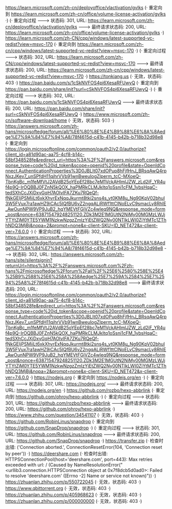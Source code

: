 https://learn.microsoft.com/zh-cn/deployoffice/vlactivation/gvlks (· 重定向到 https://learn.microsoft.com/zh-cn/office/volume-license-activation/gvlks ·)
(· 重定向过程 ---> 状态码: 301, URL: https://learn.microsoft.com/zh-cn/deployoffice/vlactivation/gvlks ---> 最终请求状态码: 200, URL: https://learn.microsoft.com/zh-cn/office/volume-license-activation/gvlks ·)
https://learn.microsoft.com/zh-CN/cpp/windows/latest-supported-vc-redist?view=msvc-170 (· 重定向到 https://learn.microsoft.com/zh-cn/cpp/windows/latest-supported-vc-redist?view=msvc-170 ·)
(· 重定向过程 ---> 状态码: 302, URL: https://learn.microsoft.com/zh-CN/cpp/windows/latest-supported-vc-redist?view=msvc-170 ---> 最终请求状态码: 200, URL: https://learn.microsoft.com/zh-cn/cpp/windows/latest-supported-vc-redist?view=msvc-170 ·)
https://tonkiang.us (· 无效，状态码: 403 ·)
https://pan.baidu.com/s/1cSkNVFOS4pi6XesaRFUwyQ (· 重定向到 https://pan.baidu.com/share/init?surl=cSkNVFOS4pi6XesaRFUwyQ ·)
(· 重定向过程 ---> 状态码: 302, URL: https://pan.baidu.com/s/1cSkNVFOS4pi6XesaRFUwyQ ---> 最终请求状态码: 200, URL: https://pan.baidu.com/share/init?surl=cSkNVFOS4pi6XesaRFUwyQ ·)
https://www.microsoft.com/zh-cn/software-download/home (· 无效，状态码: 503 ·)
https://answers.microsoft.com/zh-hans/microsoftedge/forum/all/%E6%80%8E%E4%B9%88%E6%8A%8Aedge%E7%9A%84%E7%94%A8/78f4615d-c41b-4145-b42b-b718b32d98e8 (· 重定向到 https://login.microsoftonline.com/common/oauth2/v2.0/authorize?client_id=a81d90ac-aa75-4cf8-b14c-58bf348528fe&redirect_uri=https%3A%2F%2Fanswers.microsoft.com&response_type=code%20id_token&scope=openid%20profile&state=OpenIdConnect.AuthenticationProperties%3D0JBLIt07xdOPup8hFjfHnJ_BRsqAwQ4rpNxzJKev7_unSPfdH11qjhrVVb91wnBweuIogZIperm_tcC-MXoeQ-TbnKgBc_m1feMfVtJ2AVdB25oYEpEf28bc7eM1VckAHlmlJZW_zLd2iF_YR4uf4p9Q-IrOQBBJ0FZnN5kQOX_haPMRkCLMJkItq1oSsni1cFM_1ybsHqaC-tedSXhCcJXjDxyGqH7AOIvIFA7ZKu7RQeQf-fNkGEIjPSMiiLt6xkXhvrExNqqJkurmt8tki2sns4s_vt0KM8u_Ng90KpV02bhuI3W5FVux7ra1awHZ9iCAc5IQfBU6vZ2ngqALiRWf1ttClNoELvC9smacLy8RhIE_AwOunNPW9VP9JuB2_hqYMEVtFGiVZc4wIeq9NQ&response_mode=form_post&nonce=638715479248251120.ZDk3M2E1MGUtN2NiMy00MGMzLWJjYTYtZjM0YTE5YWM1NzkwNzgzZmIzYjEtZWQ2Ny00NTlkLWI0ZjYtMTc1ZThhNDQ3MjBj&nopa=2&prompt=none&x-client-SKU=ID_NET472&x-client-ver=7.6.0.0 ·)
(· 重定向过程 ---> 状态码: 302, URL: https://answers.microsoft.com/zh-hans/microsoftedge/forum/all/%E6%80%8E%E4%B9%88%E6%8A%8Aedge%E7%9A%84%E7%94%A8/78f4615d-c41b-4145-b42b-b718b32d98e8 ---> 状态码: 302, URL: https://answers.microsoft.com/zh-hans/site/silentsignin?returnUrl=https%3A%2F%2Fanswers.microsoft.com%2Fzh-hans%2Fmicrosoftedge%2Fforum%2Fall%2F%25E6%2580%258E%25E4%25B9%2588%25E6%258A%258Aedge%25E7%259A%2584%25E7%2594%25A8%2F78f4615d-c41b-4145-b42b-b718b32d98e8 ---> 最终请求状态码: 200, URL: https://login.microsoftonline.com/common/oauth2/v2.0/authorize?client_id=a81d90ac-aa75-4cf8-b14c-58bf348528fe&redirect_uri=https%3A%2F%2Fanswers.microsoft.com&response_type=code%20id_token&scope=openid%20profile&state=OpenIdConnect.AuthenticationProperties%3D0JBLIt07xdOPup8hFjfHnJ_BRsqAwQ4rpNxzJKev7_unSPfdH11qjhrVVb91wnBweuIogZIperm_tcC-MXoeQ-TbnKgBc_m1feMfVtJ2AVdB25oYEpEf28bc7eM1VckAHlmlJZW_zLd2iF_YR4uf4p9Q-IrOQBBJ0FZnN5kQOX_haPMRkCLMJkItq1oSsni1cFM_1ybsHqaC-tedSXhCcJXjDxyGqH7AOIvIFA7ZKu7RQeQf-fNkGEIjPSMiiLt6xkXhvrExNqqJkurmt8tki2sns4s_vt0KM8u_Ng90KpV02bhuI3W5FVux7ra1awHZ9iCAc5IQfBU6vZ2ngqALiRWf1ttClNoELvC9smacLy8RhIE_AwOunNPW9VP9JuB2_hqYMEVtFGiVZc4wIeq9NQ&response_mode=form_post&nonce=638715479248251120.ZDk3M2E1MGUtN2NiMy00MGMzLWJjYTYtZjM0YTE5YWM1NzkwNzgzZmIzYjEtZWQ2Ny00NTlkLWI0ZjYtMTc1ZThhNDQ3MjBj&nopa=2&prompt=none&x-client-SKU=ID_NET472&x-client-ver=7.6.0.0 ·)
https://nodejs.org (· 重定向到 https://nodejs.org/en ·)
(· 重定向过程 ---> 状态码: 307, URL: https://nodejs.org/ ---> 最终请求状态码: 200, URL: https://nodejs.org/en ·)
https://github.com/rozbo/hexo-abbrlink (· 重定向到 https://github.com/ohroy/hexo-abbrlink ·)
(· 重定向过程 ---> 状态码: 301, URL: https://github.com/rozbo/hexo-abbrlink ---> 最终请求状态码: 200, URL: https://github.com/ohroy/hexo-abbrlink ·)
https://www.zhihu.com/question/34541107 (· 无效，状态码: 403 ·)
https://github.com/RobinLinus/snapdrop (· 重定向到 https://github.com/SnapDrop/snapdrop ·)
(· 重定向过程 ---> 状态码: 301, URL: https://github.com/RobinLinus/snapdrop ---> 最终请求状态码: 200, URL: https://github.com/SnapDrop/snapdrop ·)
https://transfer.zip (· 检查时出错: ('Connection aborted.', ConnectionResetError(104, 'Connection reset by peer')) ·)
https://deershare.com (· 检查时出错: HTTPSConnectionPool(host='deershare.com', port=443): Max retries exceeded with url: / (Caused by NameResolutionError("<urllib3.connection.HTTPSConnection object at 0x7f8dcb5d0ad0>: Failed to resolve 'deershare.com' ([Errno -2] Name or service not known)")) ·)
https://zhuanlan.zhihu.com/p/550722045 (· 无效，状态码: 403 ·)
https://www.qbittorrent.org (· 无效，状态码: 403 ·)
https://zhuanlan.zhihu.com/p/405968623 (· 无效，状态码: 403 ·)
https://zhuanlan.zhihu.com/p/000000000 (· 无效，状态码: 403 ·)
